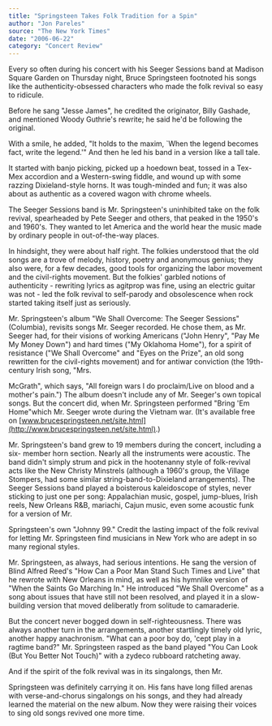 ```yaml
---
title: "Springsteen Takes Folk Tradition for a Spin"
author: "Jon Pareles"
source: "The New York Times"
date: "2006-06-22"
category: "Concert Review"
---
```


Every so often during his concert with his Seeger Sessions band at Madison Square Garden on Thursday night, Bruce Springsteen footnoted his songs like the authenticity-obsessed characters who made the folk revival so easy to ridicule.

Before he sang "Jesse James", he credited the originator, Billy Gashade, and mentioned Woody Guthrie's rewrite; he said he'd be following the original.

With a smile, he added, "It holds to the maxim, `When the legend becomes fact, write the legend.'" And then he led his band in a version like a tall tale.

It started with banjo picking, picked up a hoedown beat, tossed in a Tex-Mex accordion and a Western-swing fiddle, and wound up with some razzing Dixieland-style horns. It was tough-minded and fun; it was also about as authentic as a covered wagon with chrome wheels.

The Seeger Sessions band is Mr. Springsteen's uninhibited take on the folk revival, spearheaded by Pete Seeger and others, that peaked in the 1950's and 1960's. They wanted to let America and the world hear the music made by ordinary people in out-of-the-way places.

In hindsight, they were about half right. The folkies understood that the old songs are a trove of melody, history, poetry and anonymous genius; they also were, for a few decades, good tools for organizing the labor movement and the civil-rights movement. But the folkies' garbled notions of authenticity - rewriting lyrics as agitprop was fine, using an electric guitar was not - led the folk revival to self-parody and obsolescence when rock started taking itself just as seriously.

Mr. Springsteen's album "We Shall Overcome: The Seeger Sessions" (Columbia), revisits songs Mr. Seeger recorded. He chose them, as Mr. Seeger had, for their visions of working Americans ("John Henry", "Pay Me My Money Down") and hard times ("My Oklahoma Home"), for a spirit of resistance ("We Shall Overcome" and "Eyes on the Prize", an old song rewritten for the civil-rights movement) and for antiwar conviction (the 19th-century Irish song, "Mrs.

McGrath", which says, "All foreign wars I do proclaim/Live on blood and a mother's pain.") The album doesn't include any of Mr. Seeger's own topical songs. But the concert did, when Mr. Springsteen performed "Bring 'Em Home"which Mr. Seeger wrote during the Vietnam war. (It's available free on [www.brucespringsteen.net/site.html](http://www.brucespringsteen.net/site.html).)

Mr. Springsteen's band grew to 19 members during the concert, including a six- member horn section. Nearly all the instruments were acoustic. The band didn't simply strum and pick in the hootenanny style of folk-revival acts like the New Christy Minstrels (although a 1960's group, the Village Stompers, had some similar string-band-to-Dixieland arrangements). The Seeger Sessions band played a boisterous kaleidoscope of styles, never sticking to just one per song: Appalachian music, gospel, jump-blues, Irish reels, New Orleans R&B, mariachi, Cajun music, even some acoustic funk for a version of Mr.

Springsteen's own "Johnny 99." Credit the lasting impact of the folk revival for letting Mr. Springsteen find musicians in New York who are adept in so many regional styles.

Mr. Springsteen, as always, had serious intentions. He sang the version of Blind Alfred Reed's "How Can a Poor Man Stand Such Times and Live" that he rewrote with New Orleans in mind, as well as his hymnlike version of "When the Saints Go Marching In." He introduced "We Shall Overcome" as a song about issues that have still not been resolved, and played it in a slow-building version that moved deliberatly from solitude to camaraderie.

But the concert never bogged down in self-righteousness. There was always another turn in the arrangements, another startlingly timely old lyric, another happy anachronism. "What can a poor boy do, 'cept play in a ragtime band?" Mr. Springsteen rasped as the band played "You Can Look (But You Better Not Touch)" with a zydeco rubboard ratcheting away.

And if the spirit of the folk revival was in its singalongs, then Mr.

Springsteen was definitely carrying it on. His fans have long filled arenas with verse-and-chorus singalongs on his songs, and they had already learned the material on the new album. Now they were raising their voices to sing old songs revived one more time.